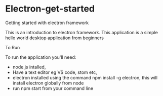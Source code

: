 # Electron-get-started
Getting started with electron framework

This is an introduction to electron framework.
This application is a simple hello world desktop application from beginners

To Run

To run the application you'll need:
- node.js intalled,
- Have a text editor eg VS code, stom etc,
- electron installed using the command npm install -g electron, this will install electron globally from node
- run npm start from your command line

